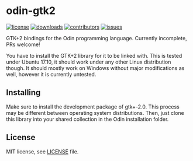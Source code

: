 # odin-gtk2
[![license](https://img.shields.io/github/license/ReneHSZ/odin-gtk2.svg)](https://github.com/ReneHSZ/odin-gtk2/blob/master/LICENSE)
[![downloads](https://img.shields.io/github/downloads/ReneHSZ/odin-gtk2/total.svg)](https://github.com/ReneHSZ/odin-gtk2)
[![contributors](https://img.shields.io/github/contributors/ReneHSZ/odin-gtk2.svg)](https://github.com/ReneHSZ/odin-gtk2/graphs/contributors)
[![issues](https://img.shields.io/github/issues/ReneHSZ/odin-gtk2.svg)](https://github.com/ReneHSZ/odin-gtk2/issues)

GTK+2 bindings for the Odin programming language. Currently incomplete, PRs welcome!

You have to install the GTK+2 library for it to be linked with.
This is tested under Ubuntu 17.10, it should work under any other Linux distribution though.
It should mostly work on Windows without major modifications as well, however it is currently untested.

## Installing
Make sure to install the development package of gtk+-2.0. This process may be different between operating system distributions.
Then, just clone this library into your shared collection in the Odin installation folder.

## License
MIT license, see [LICENSE](LICENSE) file.

